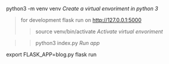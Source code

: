 python3 -m venv venv        *Create a virtual envoriment in python 3*

>for development flask run on <http://127.0.0.1:5000>
>>source venv/bin/activate    *Activate virtual envoriment* 

>>python3  index.py           *Run app*

export FLASK_APP=blog.py
flask run

